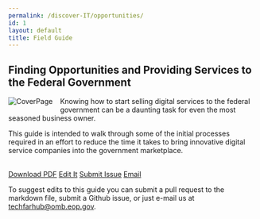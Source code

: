 ```yaml
---
permalink: /discover-IT/opportunities/
id: 1
layout: default
title: Field Guide
---
```


## Finding Opportunities and Providing Services to the Federal Government

![CoverPage](https://github.com/usds/techfar-hub/blob/master/assets/img/Guide_Opportunities_Title.jpg?raw=true)

Knowing how to start selling digital services to the federal government can be a daunting task for even the most seasoned business owner. 

This guide is intended to walk through some of the initial processes required in an effort to reduce the time it takes to bring innovative digital service companies into the government marketplace.  


<br/>  
<a class="usa-button" type="button" href="https://techfarhub.cio.gov/assets/files/ContractorHowToGuide_I_1.pdf">Download PDF</a>  <a class="usa-button" type="button" href="https://github.com/usds/techfar-hub/blob/master/docs/Finding-Opportunities-and-Providing-Services-to-the-Federal-Government-Guide.md">Edit It</a>  <a class="usa-button" type="button" href="https://github.com/usds/techfar-hub/issues">Submit Issue</a>  <a class="usa-button" type="button" href="mailto:techfarhub@omb.eop.gov">Email</a>

To suggest edits to this guide you can submit a pull request to the markdown file, submit a Github issue, or just e-mail us at  [techfarhub@omb.eop.gov](mailto:techfarhub@omb.eop.gov).

<style> img[alt=CoverPage] {
  max-width:  300px;
  max-height: 300px;
  float: left;
  margin: 0px 15px 15px 0px;
  
} </style>
